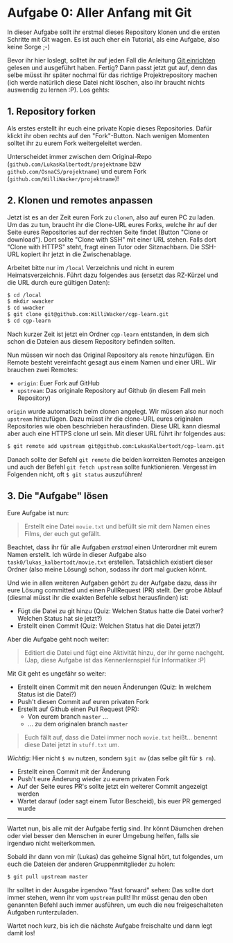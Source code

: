 Aufgabe 0: Aller Anfang mit Git
===============================

In dieser Aufgabe sollt ihr erstmal dieses Repository klonen und die ersten Schritte mit Git wagen. Es ist auch eher ein Tutorial, als eine Aufgabe, also keine Sorge ;-)

Bevor ihr hier loslegt, solltet ihr auf jeden Fall die Anleitung [Git einrichten](https://github.com/OsnaCS/cgp-2016/wiki/Git-einrichten) gelesen und ausgeführt haben. Fertig? Dann passt jetzt gut auf, denn das selbe müsst ihr später nochmal für das richtige Projektrepository machen (ich werde natürlich diese Datei nicht löschen, also ihr braucht nichts auswendig zu lernen :P). Los gehts:


## 1. Repository forken
Als erstes erstellt ihr euch eine private Kopie dieses Repositories. Dafür klickt ihr oben rechts auf den "Fork"-Button. Nach wenigen Momenten solltet ihr zu eurem Fork weitergeleitet werden.

Unterscheidet immer zwischen dem Original-Repo (`github.com/LukasKalbertodt/projektname` bzw `github.com/OsnaCS/projektname`)  und eurem Fork (`github.com/WilliWacker/projektname`)!

## 2. Klonen und remotes anpassen
Jetzt ist es an der Zeit euren Fork zu `clone`n, also auf euren PC zu laden. Um das zu tun, braucht ihr die Clone-URL eures Forks, welche ihr auf der Seite eures Repositories auf der rechten Seite findet (Button "Clone or download"). Dort sollte "Clone with SSH" mit einer URL stehen. Falls dort "Clone with HTTPS" steht, fragt einen Tutor oder Sitznachbarn. Die SSH-URL kopiert ihr jetzt in die Zwischenablage.

Arbeitet bitte nur im `/local` Verzeichnis und nicht in eurem Heimatsverzeichnis. Führt dazu folgendes aus (ersetzt das RZ-Kürzel und die URL durch eure gültigen Daten):
``` bash
$ cd /local
$ mkdir wwacker
$ cd wwacker
$ git clone git@github.com:WilliWacker/cgp-learn.git
$ cd cgp-learn
```
Nach kurzer Zeit ist jetzt ein Ordner `cgp-learn` entstanden, in dem sich schon die Dateien aus diesem Repository befinden sollten.

Nun müssen wir noch das Original Repository als `remote` hinzufügen. Ein Remote besteht vereinfacht gesagt aus einem Namen und einer URL. Wir brauchen zwei Remotes:
- `origin`: Euer Fork auf GitHub
- `upstream`: Das originale Repository auf Github (in diesem Fall mein Repository)

`origin` wurde automatisch beim clonen angelegt. Wir müssen also nur noch `upstream` hinzufügen. Dazu müsst ihr die clone-URL eures originalen Repositories wie oben beschrieben herausfinden. Diese URL kann diesmal aber auch eine HTTPS clone url sein. Mit dieser URL führt ihr folgendes aus:
``` bash
$ git remote add upstream git@github.com:LukasKalbertodt/cgp-learn.git
```
Danach sollte der Befehl `git remote` die beiden korrekten Remotes anzeigen und auch der Befehl `git fetch upstream` sollte funktionieren. Vergesst im Folgenden nicht, oft `$ git status` auszuführen!


## 3. Die "Aufgabe" lösen
Eure Aufgabe ist nun:

> Erstellt eine Datei `movie.txt` und befüllt sie mit dem Namen eines Films, der euch gut gefällt.

Beachtet, dass ihr für alle Aufgaben *erstmal* einen Unterordner mit eurem Namen erstellt. Ich würde in dieser Aufgabe also `task0/lukas_kalbertodt/movie.txt` erstellen. Tatsächlich existiert dieser Ordner (also meine Lösung) schon, sodass ihr dort mal gucken könnt.

Und wie in allen weiteren Aufgaben gehört zu der Aufgabe dazu, dass ihr eure Lösung committed und einen PullRequest (PR) stellt. Der grobe Ablauf (diesmal müsst ihr die exakten Befehle selbst herausfinden) ist:

- Fügt die Datei zu git hinzu (Quiz: Welchen Status hatte die Datei vorher? Welchen Status hat sie jetzt?)
- Erstellt einen Commit (Quiz: Welchen Status hat die Datei jetzt?)

Aber die Aufgabe geht noch weiter:

> Editiert die Datei und fügt eine Aktivität hinzu, der ihr gerne nachgeht. (Jap, diese Aufgabe ist das Kennenlernspiel für Informatiker :P)

Mit Git geht es ungefähr so weiter:

- Erstellt einen Commit mit den neuen Änderungen (Quiz: In welchem Status ist die Datei?)
- Push't diesen Commit auf euren privaten Fork
- Erstellt auf Github einen Pull Request (PR):
  - Von eurem branch `master` ...
  - ... zu dem originalen branch `master`

> Euch fällt auf, dass die Datei immer noch `movie.txt` heißt... benennt diese Datei jetzt in `stuff.txt` um.

*Wichtig*: Hier nicht `$ mv` nutzen, sondern `$git mv` (das selbe gilt für `$ rm`).

- Erstellt einen Commit mit der Änderung
- Push't eure Änderung wieder zu eurem privaten Fork
- Auf der Seite eures PR's sollte jetzt ein weiterer Commit angezeigt werden
- Wartet darauf (oder sagt einem Tutor Bescheid), bis euer PR gemerged wurde

-----------------

Wartet nun, bis alle mit der Aufgabe fertig sind. Ihr könnt Däumchen drehen oder viel besser den Menschen in eurer Umgebung helfen, falls sie irgendwo nicht weiterkommen.

Sobald ihr dann von mir (Lukas) das geheime Signal hört, tut folgendes, um euch die Dateien der anderen Gruppenmitglieder zu holen:

```bash
$ git pull upstream master
```

Ihr solltet in der Ausgabe irgendwo "fast forward" sehen: Das sollte dort immer stehen, wenn ihr vom `upstream` pullt! Ihr müsst genau den oben genannten Befehl auch immer ausführen, um euch die neu freigeschalteten Aufgaben runterzuladen.

Wartet noch kurz, bis ich die nächste Aufgabe freischalte und dann legt damit los!
